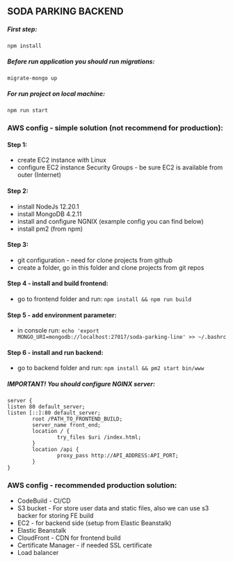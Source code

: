 ## SODA PARKING BACKEND

##### First step:
`npm install`

##### Before run application you should run migrations:
``migrate-mongo up``

##### For run project on local machine:
``npm run start``

### AWS config - simple solution (not recommend for production):

#### Step 1:
- create EC2 instance with Linux
- configure EC2 instance Security Groups - be sure EC2 is available from outer (Internet)
#### Step 2:
- install NodeJs 12.20.1
- install MongoDB 4.2.11
- install and configure NGNIX (example config you can find below)
- install pm2 (from npm)
#### Step 3:
- git configuration - need for clone projects from github
- create a folder, go in this folder and clone projects from git repos
#### Step 4 - install and build frontend:
- go to frontend folder and run: `npm install && npm run build`
#### Step 5 - add environment parameter:
- in console run: `echo 'export MONGO_URI=mongodb://localhost:27017/soda-parking-line' >> ~/.bashrc`
#### Step 6 - install and run backend:
- go to backend folder and run: `npm install && pm2 start bin/www`

##### IMPORTANT! You should configure NGINX server:
<pre><code>server {  
listen 80 default_server;  
listen [::]:80 default_server; 
        root /PATH_TO_FRONTEND_BUILD; 
        server_name front_end;
        location / {
                try_files $uri /index.html;
        }
        location /api {
                proxy_pass http://API_ADDRESS:API_PORT;
        }
}</code></pre>

### AWS config - recommended production solution:
- CodeBuild - CI/CD
- S3 bucket - For store user data and static files, also we can use s3 backer for storing FE build
- EC2 - for backend side (setup from Elastic Beanstalk)
- Elastic Beanstalk
- CloudFront - CDN for frontend build
- Certificate Manager - if needed SSL certificate
- Load balancer
